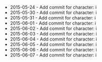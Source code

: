 - 2015-05-24 - Add commit for character: i
- 2015-05-30 - Add commit for character: i
- 2015-05-31 - Add commit for character: i
- 2015-06-01 - Add commit for character: i
- 2015-06-02 - Add commit for character: i
- 2015-06-03 - Add commit for character: i
- 2015-06-04 - Add commit for character: i
- 2015-06-05 - Add commit for character: i
- 2015-06-06 - Add commit for character: i
- 2015-06-07 - Add commit for character: i

